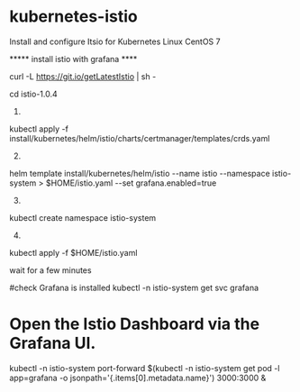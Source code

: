 # kubernetes-istio
Install and configure Itsio for Kubernetes Linux CentOS 7

***** install istio with grafana ****

curl -L https://git.io/getLatestIstio | sh -

cd istio-1.0.4

1)
kubectl apply -f install/kubernetes/helm/istio/charts/certmanager/templates/crds.yaml

2)
helm template install/kubernetes/helm/istio --name istio --namespace istio-system > $HOME/istio.yaml --set grafana.enabled=true

3)
kubectl create namespace istio-system

4)
kubectl apply -f $HOME/istio.yaml

wait for a few minutes


#check Grafana is installed
kubectl -n istio-system get svc grafana

# Open the Istio Dashboard via the Grafana UI.
kubectl -n istio-system port-forward $(kubectl -n istio-system get pod -l app=grafana -o jsonpath='{.items[0].metadata.name}') 3000:3000 &
